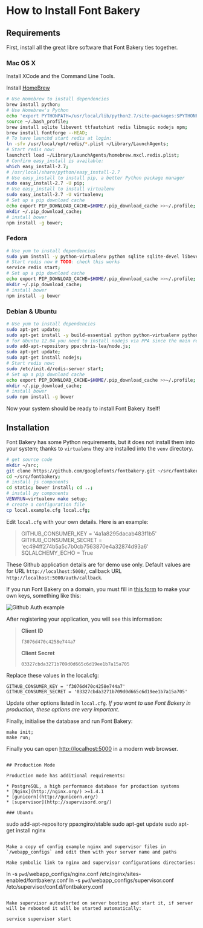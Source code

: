 # How to Install Font Bakery

## Requirements

First, install all the great libre software that Font Bakery ties together.

### Mac OS X

Install XCode and the Command Line Tools.

Install [HomeBrew](http://mxcl.github.io/homebrew/)


```sh
# Use Homebrew to install dependencies
brew install python;
# Use Homebrew's Python
echo 'export PYTHONPATH=/usr/local/lib/python2.7/site-packages:$PYTHONPATH' >> ~/.bash_profile;
source ~/.bash_profile;
brew install sqlite libevent ttfautohint redis libmagic nodejs npm;
brew install fontforge --HEAD;
# To have launchd start redis at login:
ln -sfv /usr/local/opt/redis/*.plist ~/Library/LaunchAgents;
# Start redis now:
launchctl load ~/Library/LaunchAgents/homebrew.mxcl.redis.plist;
# Confirm easy_install is available:
which easy_install-2.7;
# /usr/local/share/python/easy_install-2.7
# Use easy_install to install pip, a better Python package manager
sudo easy_install-2.7 -U pip;
# Use easy_install to install virtualenv
sudo easy_install-2.7 -U virtualenv;
# Set up a pip download cache
echo export PIP_DOWNLOAD_CACHE=$HOME/.pip_download_cache >>~/.profile;
mkdir ~/.pip_download_cache;
# install bower
npm install -g bower;
```

### Fedora

```sh
# Use yum to install dependencies
sudo yum install -y python-virtualenv python sqlite sqlite-devel libevent libevent-devel fontforge redis mercurial git npm ttfautohint;
# Start redis now # TODO: check this works
service redis start;
# Set up a pip download cache
echo export PIP_DOWNLOAD_CACHE=$HOME/.pip_download_cache >>~/.profile;
mkdir ~/.pip_download_cache;
# install bower
npm install -g bower
```

### Debian & Ubuntu

```sh
# Use yum to install dependencies
sudo apt-get update;
sudo apt-get install -y build-essential python python-virtualenv python-pip sqlite libsqlite3-dev libevent-2.0-5 libevent-dev fontforge python-fontforge fonttools redis-server curl git mercurial libxslt1-dev libxml2-dev automake autoconf libtool libharfbuzz-dev libharfbuzz-dev qt5-default libffi-dev ttfautohint python-software-properties g++ make libssl-dev python-dev;
# for Ubuntu 12.04 you need to install nodejs via PPA since the main repo is outdated
sudo add-apt-repository ppa:chris-lea/node.js;
sudo apt-get update;
sudo apt-get install nodejs;
# Start redis now:
sudo /etc/init.d/redis-server start;
# Set up a pip download cache
echo export PIP_DOWNLOAD_CACHE=$HOME/.pip_download_cache >>~/.profile;
mkdir ~/.pip_download_cache;
# install bower
sudo npm install -g bower
```

Now your system should be ready to install Font Bakery itself!

## Installation

Font Bakery has some Python requirements, but it does not install them into your system; thanks to `virtualenv` they are installed into the `venv` directory.

```sh
# get source code
mkdir ~/src;
git clone https://github.com/googlefonts/fontbakery.git ~/src/fontbakery;
cd ~/src/fontbakery;
# install js components
cd static; bower install; cd ..;
# install py components
VENVRUN=virtualenv make setup;
# create a configuration file
cp local.example.cfg local.cfg;
```

Edit `local.cfg` with your own details. Here is an example:

> GITHUB_CONSUMER_KEY = '4a1a8295dacab483f1b5'
> GITHUB_CONSUMER_SECRET = 'ec494ff274b5a5c7b0cb7563870e4a32874d93a6'
> SQLALCHEMY_ECHO = True

These Github application details are for demo use only. Default values are for URL `http://localhost:5000/`, callback URL `http://localhost:5000/auth/callback`.

If you run Font Bakery on a domain, you must fill in [this form](https://github.com/settings/applications/new) to make your own keys, something like this:

![Github Auth example](https://raw.github.com/xen/fontbakery/master/INSTALL-githubauth.png)

After registering your application, you will see this information:

> **Client ID**
>
>     f3076d470c4258e744a7
>
> **Client Secret**
>
>     03327cbda3271b709d0d665c6d19ee1b7a15a705

Replace these values in the local.cfg:

```
GITHUB_CONSUMER_KEY = 'f3076d470c4258e744a7'
GITHUB_CONSUMER_SECRET = '03327cbda3271b709d0d665c6d19ee1b7a15a705'
```

Update other options listed in `local.cfg`. *If you want to use
Font Bakery in production, these options are very important*.

Finally, initialise the database and run Font Bakery:

```
make init;
make run;
```

Finally you can open <http://localhost:5000> in a modern web browser.

```

## Production Mode

Production mode has additional requirements:

* PostgreSQL, a high performance database for production systems
* [Nginx](http://nginx.org/) >=1.4.1
* [gunicorn](http://gunicorn.org/)
* [supervisor](http://supervisord.org/)

### Ubuntu

```
sudo add-apt-repository ppa:nginx/stable
sudo apt-get update
sudo apt-get install nginx
```

Make a copy of config example nginx and supervisor files in `/webapp_configs` and edit them with your server name and paths

Make symbolic link to nginx and supervisor configurations directories:

```
ln -s ``pwd``/webapp_configs/nginx.conf /etc/nginx/sites-enabled/fontbakery.conf
ln -s ``pwd``/webapp_configs/supervisor.conf /etc/supervisor/conf.d/fontbakery.conf
```

Make supervisor autostarted on server booting and start it, if server will be rebooted it will be started automatically:
```
    service supervisor start
```
